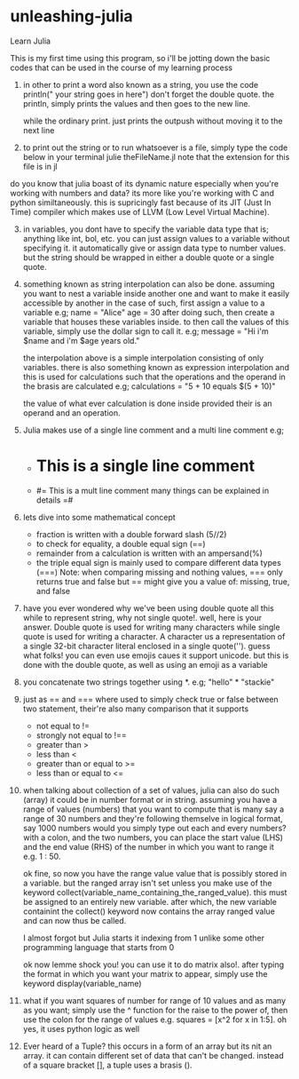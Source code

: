 # unleashing-julia
Learn Julia

This is my first time using this program, so i'll be jotting down the basic codes that can be used in the course of my learning process

1. in other to print a word also known as a string, you use the code 
    println(" your string goes in here")     don't forget the double quote.
    the println, simply prints the values and then goes to the new line.

    while the ordinary print. just prints the outpush without moving it to the next line

2. to print out the string or to run whatsoever is a file, simply type the code below in your terminal
    julie theFileName.jl            note that the extension for this file is in  jl

do you know that julia boast of its dynamic nature especially when you're working with numbers and data? its more like you're working with C and python similtaneously.
this is supricingly fast because of its JIT (Just In Time) compiler which makes use of LLVM (Low Level Virtual Machine).

3. in variables, you dont have to specify the variable data type that is; anything like int, bol, etc. you can just assign values to a variable without specifying it. it automatically give or assign data type to number values. but the string should be wrapped in either a double quote or a single quote.

4. something known as string interpolation can also be done. assuming you want to nest a variable inside another one and want to make it easily accessible by another 
    in the case of such, first assign a value to a variable e.g; name = "Alice"   age = 30
    after doing such, then create a variable that houses these variables inside. to then call the values of this variable, simply use the dollar sign to call it.
    e.g; message = "Hi i'm $name and i'm $age years old."

    the interpolation above is a simple interpolation consisting of only variables. 
    there is also something known as expression interpolation and this is used for calculations such that the operations and the operand in the brasis are calculated e.g; calculations = "5 + 10 equals $(5 + 10)"

    the value of what ever calculation is done inside provided their is an operand and an operation.

5. Julia makes use of a single line comment and a multi line comment
    e.g; 
    - # This is a single line comment
    - #= This is a mult line comment
            many things can be explained in details
        =#

6. lets dive into some mathematical concept
    - fraction is written with a double forward slash (5//2)
    - to check for equality, a double equal sign (==)
    - remainder from a calculation is written with an ampersand(%)
    - the triple equal sign is mainly used to compare different data types (===)
    Note: when comparing missing and nothing values, === only returns true and false but == might give you a value of: missing, true, and false

7. have you ever wondered why we've been using double quote all this while to represent string, why not single quote!.
    well, here is your answer. Double quote is used for writing many characters while single quote is used for writing a character. A character us a representation of a single 32-bit character literal enclosed in a single quote(''). guess what folks! you can even use emojis caues it support unicode. but this is done with the double quote, as well as using an emoji as a variable

8. you concatenate two strings together using *. e.g; "hello" * "stackie"

9. just as == and === where used to simply check true or false between two statement, their're also many comparison that it supports
    - not equal to !=
    - strongly not equal to !==
    - greater than >
    - less than <
    - greater than or equal to >=
    - less than or equal to <=

10. when talking about collection of a set of values, julia can also do such (array) it could be in number format or in string.
    assuming you have a range of values (numbers) that you want to compute that is many say a range of 30 numbers and they're following themselve in logical format, say 1000 numbers would you simply type out each and every numbers? with a colon, and the two numbers, you can place the start value (LHS) and the end value (RHS) of the number in which you want to range it e.g. 1 : 50.

    ok fine, so now you have the range value value that is possibly stored in a variable. but the ranged array isn't set unless you make use of the keyword collect(variable_name_containing_the_ranged_value). this must be assigned to an entirely new variable. after which, the new variable containint the collect() keyword now contains the array ranged value and can now thus be called.

    I almost forgot but Julia starts it indexing from 1 unlike some other programming language that starts from 0

    ok now lemme shock you! you can use it to do matrix also!. after typing the format in which you want your matrix to appear, simply use the keyword display(variable_name)

11. what if you want squares of number for range of 10 values and as many as you want; simply use the ^ function for the raise to the power of, then use the colon for the range of values e.g. squares = [x^2 for x in 1:5].  oh yes, it uses python logic as well

12. Ever heard of a Tuple?
    this occurs in a form of an array but its nit an array. it can contain different set of data that can't be changed. instead of a square bracket [], a tuple uses a brasis ().